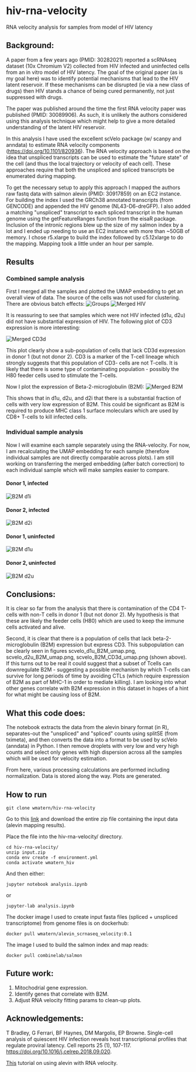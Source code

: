 # hiv-rna-velocity
RNA velocity analysis for samples from model of HIV latency

## Background:

A paper from a few years ago (PMID: 30282021) reported a scRNAseq dataset (10x Chromium V2) collected from HIV infected and uninfected cells from an in vitro model of HIV latency. The goal of the original paper (as is my goal here) was to identify potential mechanisms that lead to the HIV latent reservoir. If these mechanisms can be disrupted (ie via a new class of drugs) then HIV stands a chance of being cured permanently, not just suppressed with drugs.

The paper was published around the time the first RNA velocity paper was published (PMID: 30089906). As such, it is unlikely the authors considered using this analysis technique which might help to give a more detailed understanding of the latent HIV reservoir. 

In this analysis I have used the excellent scVelo package (w/ scanpy and anndata) to estimate RNA velocity components (https://doi.org/10.1101/820936). The RNA velocity approach is based on the idea that unspliced transcripts can be used to estimate the "future state" of the cell (and thus the local trajectory or velocity of each cell). These approaches require that both the unspliced and spliced transcripts be enumerated during mapping. 

To get the necessary setup to apply this approach I mapped the authors raw fastq data with salmon alevin (PMID: 30917859) on an EC2 instance. For building the index I used the GRCh38 annotated transcripts (from GENCODE) and appended the HIV genome (NL43-D6-dreGFP). I also added a matching "unspliced" transcript to each spliced transcript in the human genome using the getFeatureRanges function from the eisaR package. Inclusion of the intronic regions blew up the size of my salmon index by a lot and I ended up needing to use an EC2 instance with more than ~50GB of memory. I chose r5.xlarge to build the index followed by c5.12xlarge to do the mapping. Mapping took a little under an hour per sample.

## Results
### Combined sample analysis
First I merged all the samples and plotted the UMAP embedding to get an overall view of data. The source of the cells was not used for clustering. There are obvious batch effects:
![Groups](/figures/umap_merged_group.png)
![Merged HIV](/figures/umap_merged_CD3d.png)

It is reassuring to see that samples which were not HIV infected (d1u, d2u) did not have substantial expression of HIV. The following plot of CD3 expression is more interesting:

![Merged CD3d](/figures/umap_merged_CD3d.png)

This plot clearly show a sub-population of cells that lack CD3d expression in donor 1 (but not donor 2). CD3 is a marker of the T-cell lineage which strongly suggests that this population of CD3- cells are not T-cells. It is likely that there is some type of contaminating population - possibly the H80 feeder cells used to stimulate the T-cells.

Now I plot the expression of Beta-2-microglobulin (B2M):
![Merged B2M](/figures/umap_merged_B2M.png)

This shows that in d1u, d2u, and d2i that there is a substantial fraction of cells with very low expression of B2M. This could be significant as B2M is required to produce MHC class 1 surface moleculars which are used by CD8+ T-cells to kill infected cells.

### Individual sample analysis
Now I will examine each sample separately using the RNA-velocity. For now, I am recalculating the UMAP embedding for each sample (therefore individual samples are not directly comparable across plots). I am still working on transferring the merged embedding (after batch correction) to each individual sample which will make samples easier to compare.

#### Donor 1, infected
![B2M d1i](/figures/scvelo_d1i_B2M_umap.png)

#### Donor 2, infected
![B2M d2i](/figures/scvelo_d2i_B2M_umap.png)

#### Donor 1, uninfected
![B2M d1u](/figures/scvelo_d1u_B2M_umap.png)

#### Donor 2, uninfected
![B2M d2u](/figures/scvelo_d2u_B2M_umap.png)



## Conclusions:
It is clear so far from the analysis that there is contamination of the CD4 T-cells with non-T cells in donor 1 (but not donor 2). My hypothesis is that these are likely the feeder cells (H80) which are used to keep the immune cells activated and alive. 

Second, it is clear that there is a population of cells that lack beta-2-microglobulin (B2M) expression but express CD3. This subpopulation can be clearly seen in figures scvelo\_d1u\_B2M\_umap.png, scvelo\_d2u\_B2M\_umap.png, scvelo\_B2M\_CD3d\_umap.png (shown above). If this turns out to be real it could suggest that a subset of Tcells can downregulate B2M - suggesting a possible mechanism by which T-cells can survive for long periods of time by avoiding CTLs (which require expression of B2M as part of MHC-1 in order to mediate killing). I am looking into what other genes correlate with B2M expression in this dataset in hopes of a hint for what might be causing loss of B2M.

## What this code does:
The notebook extracts the data from the alevin binary format (in R), separates-out the "unspliced" and "spliced" counts using splitSE (from tximeta), and then converts the data into a format to be used by scVelo (anndata) in Python. I then remove droplets with very low and very high counts and select only genes with high dispersion across all the samples which will be used for velocity estimation.

From here, various processing calculations are performed including normalization. Data is stored along the way. Plots are generated.

## How to run
```
git clone wmatern/hiv-rna-velocity
```
Go to this [link](https://drive.google.com/file/d/1Auur5sKTyfjveIyXf8dpGRbu5BCeMQKw/view?usp=sharing) and download the entire zip file containing the input data (alevin mapping results).

Place the file into the hiv-rna-velocity/ directory.

```
cd hiv-rna-velocity/
unzip input.zip
conda env create -f environment.yml
conda activate wmatern_hiv
```

And then either:
```
jupyter notebook analysis.ipynb
```
or
```
jupyter-lab analysis.ipynb
```

The docker image I used to create input fasta files (spliced + unspliced transcriptome) from genome files is on dockerhub:
```
docker pull wmatern/alevin_scrnaseq_velocity:0.1
```
The image I used to build the salmon index and map reads:
```
docker pull combinelab/salmon
```

## Future work:
1. Mitochodrial gene expression.
2. Identify genes that correlate with B2M.
3. Adjust RNA velocity fitting params to clean-up plots.

## Acknowledgements:
T Bradley, G Ferrari, BF Haynes, DM Margolis, EP Browne. Single-cell analysis of quiescent HIV infection reveals host transcriptional profiles that regulate proviral latency. Cell reports 25 (1), 107-117. https://doi.org/10.1016/j.celrep.2018.09.020.

[This](https://combine-lab.github.io/alevin-tutorial/2020/alevin-velocity/) tutorial on using alevin with RNA velocity.
